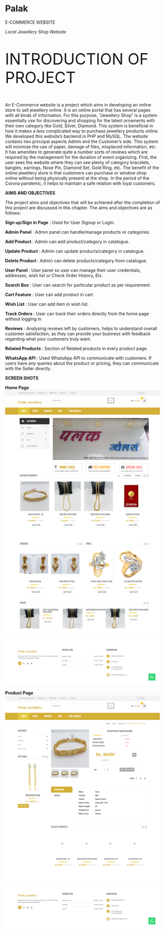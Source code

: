 # Palak

E-COMMERCE WEBSITE

<i>Local Jewellery Shop Website</i>

<p style="font-size:50px;">INTRODUCTION OF PROJECT</p>

An E-Commerce website is a project which aims in developing an online store to sell jewellery online. It is an online portal that has several pages with all kinds of information. For this purpose, “Jewellery Shop” is a system essentially use for discovering and shopping for the latest ornaments with their own category like Gold, Silver, Diamond. This system is beneficial in how it makes a less complicated way to purchase jewellery products online. We developed this website’s backend in PHP and MySQL. The website contains two principal aspects Admin and the Customer’s side. This system will minimize the use of paper, damage of files, misplaced information, etc. It has amenities to generate quite a number sorts of reviews which are required by the management for the duration of event organizing. First, the user sees the website where they can see plenty of category bracelets, bangles, earrings, Nose Pin, Diamond Set, Gold Ring, etc. The benefit of the online jewellery store is that customers can purchase or window shop online without being physically present at the shop. In the period of the Corona pandemic, it helps to maintain a safe relation with loyal customers.

<b>AIMS AND OBJECTIVES</b>

The project aims and objectives that will be achieved after the completion of this project are discussed in this chapter. The aims and objectives are as follows:

<b>Sign up/Sign in Page</b> : Used for User Signup or Login.

<b>Admin Panel</b> : Admin panel can handle/manage products or categories. 

<b>Add Product</b> : Admin can add product/category in catalogue. 

<b>Update Product</b> : Admin can update products/category in catalogue. 

<b>Delete Product</b> : Admin can delete products/category from catalogue. 

<b>User Panel</b> : User panel so user can manage their user credentials, addresses, wish list or Check Order History, Etc.

<b>Search Box</b> : User can search for particular product as per requirement.

<b>Cart Feature</b> : User can add product in cart. 

<b>Wish List</b> : User can add item in wish list.

<b>Track Orders</b> : User can track their orders directly from the home page without logging in.

<b>Reviews</b> : Analysing reviews left by customers, helps to understand overall customer satisfaction, as they can provide your business with feedback regarding what your customers truly want.

<b>Related Products</b> : Section of Related products in every product page.

<b>WhatsApp API</b> : Used WhatsApp API to communicate with customers. If users have any queries about the product or pricing, they can communicate with the Seller directly .


<b>SCREEN SHOTS<b>
  
<b>Home Page</b>
<img src="./ss/Home.png" alt="Home Page SS">
  
<b>Product Page</b>
<img src="./ss/Product Details.png" alt="Product Page SS">
